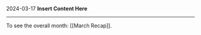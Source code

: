 2024-03-17
__Insert Content Here__
_______________________
To see the overall month: [[March Recap]].